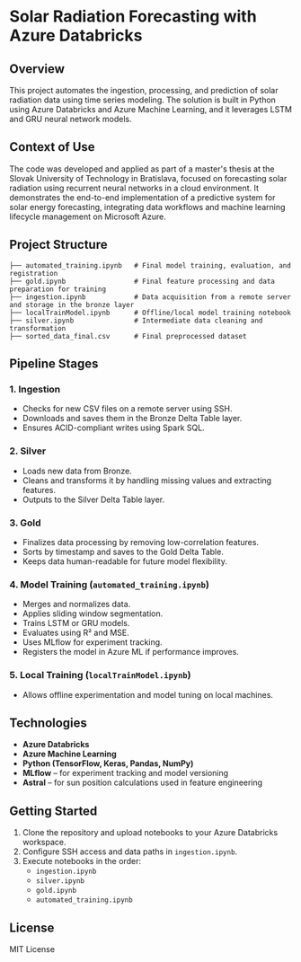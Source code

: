 # Solar Radiation Forecasting with Azure Databricks

## Overview

This project automates the ingestion, processing, and prediction of solar radiation data using time series modeling. The solution is built in Python using Azure Databricks and Azure Machine Learning, and it leverages LSTM and GRU neural network models.

## Context of Use

The code was developed and applied as part of a master's thesis at the Slovak University of Technology in Bratislava, focused on forecasting solar radiation using recurrent neural networks in a cloud environment. It demonstrates the end-to-end implementation of a predictive system for solar energy forecasting, integrating data workflows and machine learning lifecycle management on Microsoft Azure.

## Project Structure

```
├── automated_training.ipynb   # Final model training, evaluation, and registration
├── gold.ipynb                 # Final feature processing and data preparation for training
├── ingestion.ipynb            # Data acquisition from a remote server and storage in the bronze layer
├── localTrainModel.ipynb      # Offline/local model training notebook
├── silver.ipynb               # Intermediate data cleaning and transformation
├── sorted_data_final.csv      # Final preprocessed dataset
```

## Pipeline Stages

### 1. Ingestion

- Checks for new CSV files on a remote server using SSH.
- Downloads and saves them in the Bronze Delta Table layer.
- Ensures ACID-compliant writes using Spark SQL.

### 2. Silver

- Loads new data from Bronze.
- Cleans and transforms it by handling missing values and extracting features.
- Outputs to the Silver Delta Table layer.

### 3. Gold

- Finalizes data processing by removing low-correlation features.
- Sorts by timestamp and saves to the Gold Delta Table.
- Keeps data human-readable for future model flexibility.

### 4. Model Training (`automated_training.ipynb`)

- Merges and normalizes data.
- Applies sliding window segmentation.
- Trains LSTM or GRU models.
- Evaluates using R² and MSE.
- Uses MLflow for experiment tracking.
- Registers the model in Azure ML if performance improves.

### 5. Local Training (`localTrainModel.ipynb`)

- Allows offline experimentation and model tuning on local machines.

## Technologies

- **Azure Databricks**
- **Azure Machine Learning**
- **Python (TensorFlow, Keras, Pandas, NumPy)**
- **MLflow** – for experiment tracking and model versioning
- **Astral** – for sun position calculations used in feature engineering

## Getting Started

1. Clone the repository and upload notebooks to your Azure Databricks workspace.
2. Configure SSH access and data paths in `ingestion.ipynb`.
3. Execute notebooks in the order:
   - `ingestion.ipynb`
   - `silver.ipynb`
   - `gold.ipynb`
   - `automated_training.ipynb`

## License

MIT License
